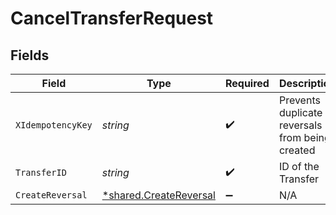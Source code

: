 # CancelTransferRequest


## Fields

| Field                                                                  | Type                                                                   | Required                                                               | Description                                                            | Example                                                                |
| ---------------------------------------------------------------------- | ---------------------------------------------------------------------- | ---------------------------------------------------------------------- | ---------------------------------------------------------------------- | ---------------------------------------------------------------------- |
| `XIdempotencyKey`                                                      | *string*                                                               | :heavy_check_mark:                                                     | Prevents duplicate reversals from being created                        | ec7e1848-dc80-4ab0-8827-dd7fc0737b43                                   |
| `TransferID`                                                           | *string*                                                               | :heavy_check_mark:                                                     | ID of the Transfer                                                     |                                                                        |
| `CreateReversal`                                                       | [*shared.CreateReversal](../../../pkg/models/shared/createreversal.md) | :heavy_minus_sign:                                                     | N/A                                                                    |                                                                        |